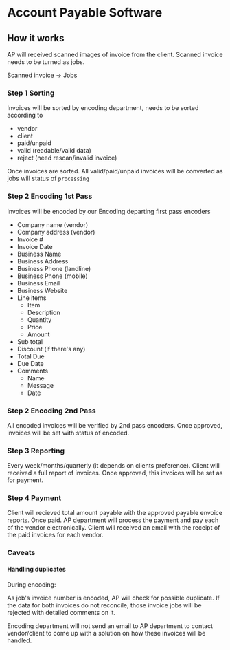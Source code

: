 # Account Payable Software

## How it works

AP will received scanned images of invoice from the client.
Scanned invoice needs to be turned as jobs.

Scanned invoice -> Jobs

### Step 1 Sorting
Invoices will be sorted by encoding department, needs to be sorted according to
- vendor
- client
- paid/unpaid
- valid (readable/valid data)
- reject (need rescan/invalid invoice)

Once invoices are sorted.
All valid/paid/unpaid invoices will be converted as jobs will status of `processing`

### Step 2 Encoding 1st Pass
Invoices will be encoded by our Encoding departing first pass encoders
- Company name (vendor)
- Company address (vendor)
- Invoice #
- Invoice Date
- Business Name
- Business Address
- Business Phone (landline)
- Business Phone (mobile)
- Business Email
- Business Website
- Line items
  - Item
  - Description
  - Quantity
  - Price
  - Amount
- Sub total
- Discount (if there's any)
- Total Due
- Due Date
- Comments
  - Name
  - Message
  - Date

### Step 2 Encoding 2nd Pass
All encoded invoices will be verified by 2nd pass encoders.
Once approved, invoices will be set with status of encoded.

### Step 3 Reporting
Every week/months/quarterly (it depends on clients preference).
Client will received a full report of invoices.
Once approved, this invoices will be set as for payment.

### Step 4 Payment
Client will recieved total amount payable with the approved payable envoice reports.
Once paid. AP department will process the payment and pay each of the vendor electronically.
Client will received an email with the receipt of the paid invoices for each vendor.

### Caveats

#### Handling duplicates
During encoding:

As job's invoice number is encoded, AP will check for possible duplicate.
If the data for both invoices do not reconcile, those invoice jobs will be rejected with detailed comments on it.

Encoding department will not send an email to AP department to contact vendor/client to
come up with a solution on how these invoices will be handled.

